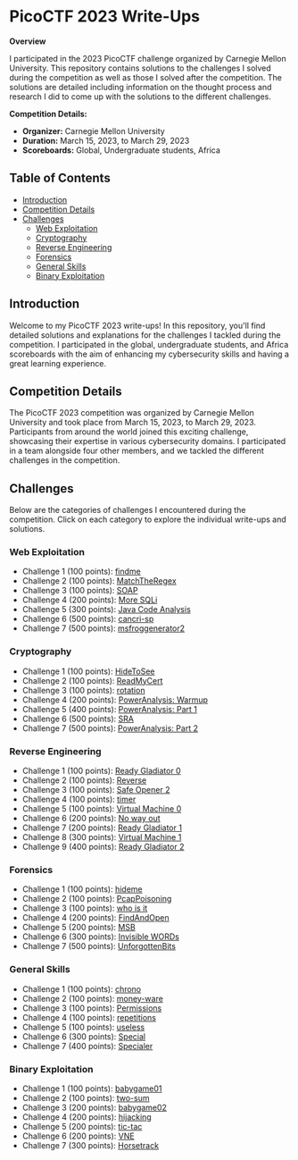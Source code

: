 # PicoCTF 2023 Write-Ups

**Overview**

I participated in the 2023 PicoCTF challenge organized by Carnegie Mellon University. This repository contains solutions to the challenges I solved during the competition as well as those I solved after the competition. The solutions are detailed including information on the thought process and research I did to come up with the solutions to the different challenges.

**Competition Details:**
- **Organizer:** Carnegie Mellon University
- **Duration:** March 15, 2023, to March 29, 2023
- **Scoreboards:** Global, Undergraduate students, Africa

## Table of Contents

- [Introduction](#introduction)
- [Competition Details](#competition-details)
- [Challenges](#challenges)
  - [Web Exploitation](#Web-Exploitation)
  - [Cryptography](#Cryptography)
  - [Reverse Engineering](#Reverse-Engineering)
  - [Forensics](#Forensics)
  - [General Skills](#General-Skills)
  - [Binary Exploitation](#Binary-Exploitation)

## Introduction

Welcome to my PicoCTF 2023 write-ups! In this repository, you'll find detailed solutions and explanations for the challenges I tackled during the competition. I participated in the global, undergraduate students, and Africa scoreboards with the aim of  enhancing my cybersecurity skills and having a great learning experience.

## Competition Details

The PicoCTF 2023 competition was organized by Carnegie Mellon University and took place from March 15, 2023, to March 29, 2023. Participants from around the world joined this exciting challenge, showcasing their expertise in various cybersecurity domains. I participated in a team alongside four other members, and we tackled the different challenges in the competition.

## Challenges

Below are the categories of challenges I encountered during the competition. Click on each category to explore the individual write-ups and solutions.

### Web Exploitation

- Challenge 1 (100 points): [findme](Web%20Exploitation/findme.md)
- Challenge 2 (100 points): [MatchTheRegex](Web%20Exploitation/MatchTheRegex.md)
- Challenge 3 (100 points): [SOAP](Web%20Exploitation/SOAP.md)
- Challenge 4 (200 points): [More SQLi](Web%20Exploitation/More%20SQLi.md)
- Challenge 5 (300 points): [Java Code Analysis](Web%20Exploitation/Java%20Code%20Analysis.md)
- Challenge 6 (500 points): [cancri-sp](Web%20Exploitation/cancri-sp.md)
- Challenge 7 (500 points): [msfroggenerator2](Web%20Exploitation/msfroggenerator2.md)

### Cryptography

- Challenge 1 (100 points): [HideToSee](Cryptography/HideToSee.md)
- Challenge 2 (100 points): [ReadMyCert](Cryptography/ReadMyCert.md)
- Challenge 3 (100 points): [rotation](Cryptography/rotation.md)
- Challenge 4 (200 points): [PowerAnalysis: Warmup](Cryptography/PowerAnalysis:Warmup.md)
- Challenge 5 (400 points): [PowerAnalysis: Part 1](Cryptography/PowerAnalysis:Part%201.md)
- Challenge 6 (500 points): [SRA](Cryptography/SRA.md)
- Challenge 7 (500 points): [PowerAnalysis: Part 2](Cryptography/PowerAnalysis:Part%202.md)

### Reverse Engineering

- Challenge 1 (100 points): [Ready Gladiator 0](Reverse%20Engineering/Ready%20Gladiator%200.md)
- Challenge 2 (100 points): [Reverse](Reverse%20Engineering/Reverse.md)
- Challenge 3 (100 points): [Safe Opener 2](Reverse%20Engineering/Safe%20Opener%202.md)
- Challenge 4 (100 points): [timer](Reverse%20Engineering/timer.md)
- Challenge 5 (100 points): [Virtual Machine 0](Reverse%20Engineering/Virtual%20Machine%200.md)
- Challenge 6 (200 points): [No way out](Reverse%20Engineering/No%20way%20out.md)
- Challenge 7 (200 points): [Ready Gladiator 1](Reverse%20Engineering/Ready%20Gladiator%201.md)
- Challenge 8 (300 points): [Virtual Machine 1](Reverse%20Engineering/Virtual%20Machine%201.md)
- Challenge 9 (400 points): [Ready Gladiator 2](Reverse%20Engineering/Ready%20Gladiator%202.md)


### Forensics

- Challenge 1 (100 points): [hideme](Forensics/hideme.md)
- Challenge 2 (100 points): [PcapPoisoning](Forensics/PcapPoisoning.md)
- Challenge 3 (100 points): [who is it](Forensics/who-is-it.md)
- Challenge 4 (200 points): [FindAndOpen](Forensics/FindAndOpen.md)
- Challenge 5 (200 points): [MSB](Forensics/MSB.md)
- Challenge 6 (300 points): [Invisible WORDs](Forensics/Invisible%20WORDs.md)
- Challenge 7 (500 points): [UnforgottenBits](UnforgottenBits.md)

### General Skills

- Challenge 1 (100 points): [chrono](General%20Skills/chrono.md)
- Challenge 2 (100 points): [money-ware](General%20Skills/money-ware.md)
- Challenge 3 (100 points): [Permissions](General%20Skills/Permissions.md)
- Challenge 4 (100 points): [repetitions](General%20Skills/repetitions.md)
- Challenge 5 (100 points): [useless](General%20Skills/useless.md)
- Challenge 6 (300 points): [Special](General%20Skills/Special.md)
- Challenge 7 (400 points): [Specialer](General%20Skills/Specialer.md)

### Binary Exploitation

- Challenge 1 (100 points): [babygame01](Binary%20Exploitation/babygame01.md)
- Challenge 2 (100 points): [two-sum](Binary%20Exploitation/two-sum.md)
- Challenge 3 (200 points): [babygame02](Binary%20Exploitation/babygame02.md)
- Challenge 4 (200 points): [hijacking](Binary%20Exploitation/hijacking.md)
- Challenge 5 (200 points): [tic-tac](Binary%20Exploitation/tic-tac.md)
- Challenge 6 (200 points): [VNE](Binary%20Exploitation/VNE.md)
- Challenge 7 (300 points): [Horsetrack](Binary%20Exploitation/Horsetrack.md)


